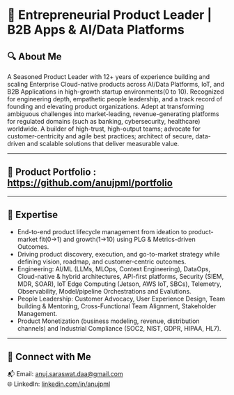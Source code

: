 <!--
**anujpml/anujpml** is a ✨ _special_ ✨ repository because its `README.md` (this file) appears on your GitHub profile.
-->
# 🧠 Entrepreneurial Product Leader | B2B Apps & AI/Data Platforms 

## 🔍 About Me
A Seasoned Product Leader with 12+ years of experience building and scaling Enterprise Cloud-native products across AI/Data Platforms, IoT, and B2B Applications in high-growth startup environments(0 to 10). Recognized for engineering depth, empathetic people leadership, and a track record of founding and elevating product organizations. Adept at transforming ambiguous challenges into market-leading, revenue-generating platforms for regulated domains (such as banking, cybersecurity, healthcare) worldwide.
A builder of high-trust, high-output teams; advocate for customer-centricity and agile best practices; architect of secure, data-driven and scalable solutions that deliver measurable value.

---

## 🚀 Product Portfolio : https://github.com/anujpml/portfolio

---

## 🧠 Expertise

- End-to-end product lifecycle management from ideation to product-market fit(0→1) and growth(1→10) using PLG & Metrics-driven Outcomes.
- Driving product discovery, execution, and go-to-market strategy while defining vision, roadmap, and customer-centric outcomes.
- Engineering: AI/ML (LLMs, MLOps, Context Engineering), DataOps, Cloud-native & hybrid architectures, API-first platforms, Security (SIEM, MDR, SOAR), IoT Edge Computing (Jetson, AWS IoT, SBCs), Telemetry, Observability, Model/pipeline Orchestrations and Evalutions. 
- People Leadership: Customer Advocacy, User Experience Design, Team building & Mentoring, Cross-Functional Team Alignment, Stakeholder Management.
- Product Monetization (business modeling, revenue, distribution channels) and Industrial Compliance (SOC2, NIST, GDPR, HIPAA, HL7).

---

## 🔗 Connect with Me

📬 Email: anuj.saraswat.daa@gmail.com  
🌐 LinkedIn: [linkedin.com/in/anujpml](https://linkedin.com/in/anujpml) 
